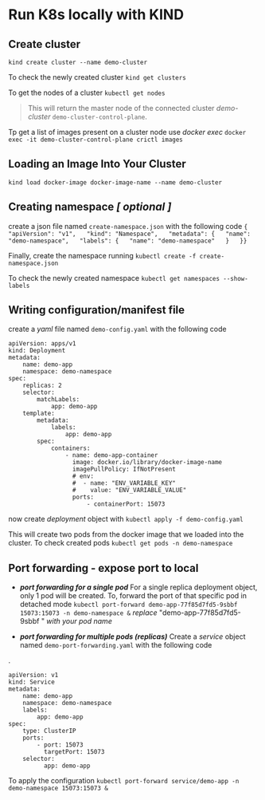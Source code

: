 # Run K8s locally with KIND



## Create cluster
`kind create cluster --name demo-cluster`

To check the newly created cluster
`kind get clusters` 

To get the nodes of a cluster
`kubectl get nodes`

> This will return the master node of the connected cluster *demo-cluster* 
> `demo-cluster-control-plane`.

Tp get a list of images present on a cluster node use *docker exec*
`docker exec -it demo-cluster-control-plane crictl images`

## Loading an Image Into Your Cluster
`kind load docker-image docker-image-name --name demo-cluster`

## Creating namespace *[ optional ]*
create a json file named `create-namespace.json` with the following code
`{  
  "apiVersion": "v1",  
  "kind": "Namespace",  
  "metadata": {  
  "name": "demo-namespace",  
  "labels": {  
  "name": "demo-namespace"  
  }  
 }}`

Finally, create the namespace running 
`kubectl create -f create-namespace.json`

To check the newly created namespace
`kubectl get namespaces --show-labels`



## Writing configuration/manifest file
create a *yaml* file named `demo-config.yaml` with the following code

    apiVersion: apps/v1
    kind: Deployment
    metadata:
	    name: demo-app
	    namespace: demo-namespace
	spec:
		replicas: 2
		selector:
			matchLabels:
				app: demo-app
		template:
			metadata:
				labels:
					app: demo-app
			spec:
				containers:
					- name: demo-app-container
					  image: docker.io/library/docker-image-name
					  imagePullPolicy: IfNotPresent
					  # env:
					  #  - name: "ENV_VARIABLE_KEY"
					  #    value: "ENV_VARIABLE_VALUE"
					  ports:
						  - containerPort: 15073

now create *deployment* object with `kubectl apply -f demo-config.yaml`

This will create two pods from the docker image that we loaded into the cluster. To check created pods 
`kubectl get pods -n demo-namespace`

## Port forwarding - expose port to local 

- ***port forwarding for a single pod***
For a single replica deployment object, only 1 pod will be created. To, forward the port of that specific pod in detached mode
`kubectl port-forward demo-app-77f85d7fd5-9sbbf 15073:15073 -n demo-namespace &`
*replace* "demo-app-77f85d7fd5-9sbbf " *with your pod name*

- ***port forwarding for multiple pods (replicas)***
Create a *service* object named `demo-port-forwarding.yaml` with the following code

.

    apiVersion: v1
    kind: Service
    metadata:
	    name: demo-app
	    namespace: demo-namespace
	    labels:
		    app: demo-app
	spec:
		type: ClusterIP
		ports:
			- port: 15073
			  targetPort: 15073
		selector:
			  app: demo-app

To apply the configuration 
`kubectl port-forward service/demo-app -n demo-namespace 15073:15073 &`

